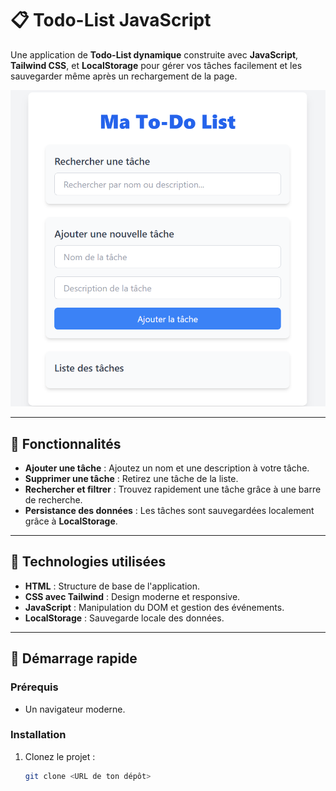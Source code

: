 # 📋 Todo-List JavaScript

Une application de **Todo-List dynamique** construite avec **JavaScript**, **Tailwind CSS**, et **LocalStorage** pour gérer vos tâches facilement et les sauvegarder même après un rechargement de la page.

![Image de la Todo-List](assets/todo.png)

---

## 🌟 Fonctionnalités

- **Ajouter une tâche** : Ajoutez un nom et une description à votre tâche.
- **Supprimer une tâche** : Retirez une tâche de la liste.
- **Rechercher et filtrer** : Trouvez rapidement une tâche grâce à une barre de recherche.
- **Persistance des données** : Les tâches sont sauvegardées localement grâce à **LocalStorage**.

---

## 🎨 Technologies utilisées

- **HTML** : Structure de base de l'application.
- **CSS avec Tailwind** : Design moderne et responsive.
- **JavaScript** : Manipulation du DOM et gestion des événements.
- **LocalStorage** : Sauvegarde locale des données.

---

## 🚀 Démarrage rapide

### Prérequis

- Un navigateur moderne.

### Installation

1. Clonez le projet :
   ```bash
   git clone <URL de ton dépôt>

